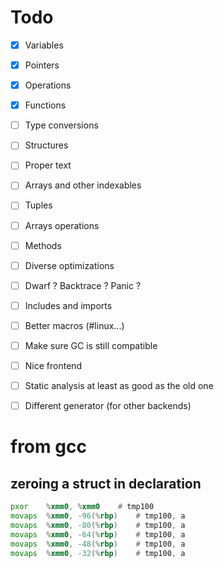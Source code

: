 # Todo

- [x] Variables
- [x] Pointers
- [x] Operations
- [x] Functions
- [ ] Type conversions
- [ ] Structures
- [ ] Proper text
- [ ] Arrays and other indexables
- [ ] Tuples
- [ ] Arrays operations
- [ ] Methods
- [ ] Diverse optimizations
- [ ] Dwarf ? Backtrace ? Panic ?
- [ ] Includes and imports
- [ ] Better macros (#linux...)
- [ ] Make sure GC is still compatible
- [ ] Nice frontend
- [ ] Static analysis at least as good as the old one
- [ ] Different generator (for other backends)


# from gcc

## zeroing a struct in declaration
```asm
pxor    %xmm0, %xmm0    # tmp100
movaps  %xmm0, -96(%rbp)    # tmp100, a
movaps  %xmm0, -80(%rbp)    # tmp100, a
movaps  %xmm0, -64(%rbp)    # tmp100, a
movaps  %xmm0, -48(%rbp)    # tmp100, a
movaps  %xmm0, -32(%rbp)    # tmp100, a
```